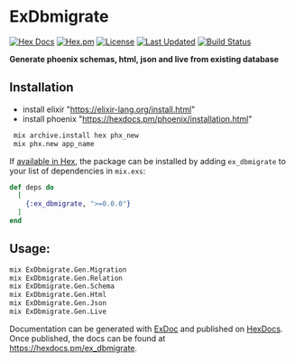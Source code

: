 # ExDbmigrate
[![Hex Docs](https://img.shields.io/badge/hex-docs-lightgreen.svg)](https://hexdocs.pm/ex_dbmigrate/)
[![Hex.pm](https://img.shields.io/hexpm/dt/ex_dbmigrate.svg)](https://hex.pm/packages/ex_dbmigrate)
[![License](https://img.shields.io/hexpm/l/ex_dbmigrate.svg)](https://github.com/mithereal/ex_dbmigrate/blob/master/LICENSE)
[![Last Updated](https://img.shields.io/github/last-commit/mithereal/ex_dbmigrate.svg)](https://github.com/mithereal/ex_dbmigrate/commits/master)
[![Build Status](https://circleci.com/gh/mithereal/ex_dbmigrate.svg?style=svg)](https://github.com/mithereal/ex_dbmigrate)

**Generate phoenix schemas, html, json and live from existing database**

## Installation

- install elixir "https://elixir-lang.org/install.html"
- install phoenix "https://hexdocs.pm/phoenix/installation.html"

```bash
 mix archive.install hex phx_new
 mix phx.new app_name
```


If [available in Hex](https://hex.pm/docs/publish), the package can be installed
by adding `ex_dbmigrate` to your list of dependencies in `mix.exs`:

```elixir
def deps do
  [
    {:ex_dbmigrate, ">=0.0.0"}
  ]
end
```

## Usage: 
```bash
mix ExDbmigrate.Gen.Migration
mix ExDbmigrate.Gen.Relation
mix ExDbmigrate.Gen.Schema
mix ExDbmigrate.Gen.Html
mix ExDbmigrate.Gen.Json
mix ExDbmigrate.Gen.Live
```

Documentation can be generated with [ExDoc](https://github.com/elixir-lang/ex_doc)
and published on [HexDocs](https://hexdocs.pm). Once published, the docs can
be found at <https://hexdocs.pm/ex_dbmigrate>.

